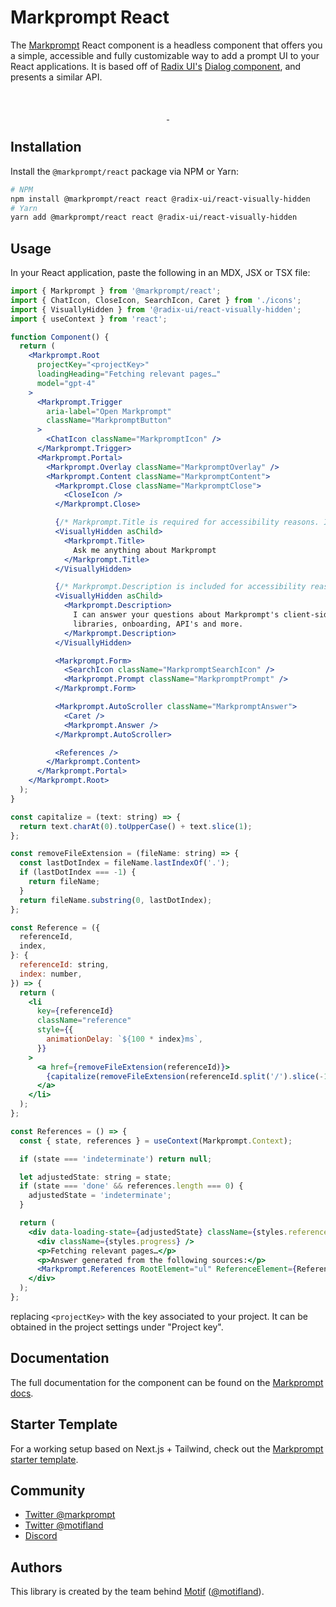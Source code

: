 # Markprompt React

The [Markprompt](https://markprompt.com) React component is a headless component that offers you a simple, accessible and fully customizable way to add a prompt UI to your React applications. It is based off of [Radix UI's](https://www.radix-ui.com/) [Dialog component](https://www.radix-ui.com/docs/primitives/components/dialog), and presents a similar API.

<br />
<p align="center">
  <a aria-label="NPM version" href="https://www.npmjs.com/package/@markprompt/react">
    <img alt="" src="https://badgen.net/npm/v/@markprompt/react">
  </a>
  <a aria-label="License" href="https://github.com/motifland/markprompt-js/blob/main/LICENSE">
    <img alt="" src="https://badgen.net/npm/license/markprompt">
  </a>
</p>

## Installation

Install the `@markprompt/react` package via NPM or Yarn:

```sh
# NPM
npm install @markprompt/react react @radix-ui/react-visually-hidden
# Yarn
yarn add @markprompt/react react @radix-ui/react-visually-hidden
```

## Usage

In your React application, paste the following in an MDX, JSX or TSX file:

```jsx
import { Markprompt } from '@markprompt/react';
import { ChatIcon, CloseIcon, SearchIcon, Caret } from './icons';
import { VisuallyHidden } from '@radix-ui/react-visually-hidden';
import { useContext } from 'react';

function Component() {
  return (
    <Markprompt.Root
      projectKey="<projectKey>"
      loadingHeading="Fetching relevant pages…"
      model="gpt-4"
    >
      <Markprompt.Trigger
        aria-label="Open Markprompt"
        className="MarkpromptButton"
      >
        <ChatIcon className="MarkpromptIcon" />
      </Markprompt.Trigger>
      <Markprompt.Portal>
        <Markprompt.Overlay className="MarkpromptOverlay" />
        <Markprompt.Content className="MarkpromptContent">
          <Markprompt.Close className="MarkpromptClose">
            <CloseIcon />
          </Markprompt.Close>

          {/* Markprompt.Title is required for accessibility reasons. It can be hidden using an accessible content hiding technique. */}
          <VisuallyHidden asChild>
            <Markprompt.Title>
              Ask me anything about Markprompt
            </Markprompt.Title>
          </VisuallyHidden>

          {/* Markprompt.Description is included for accessibility reasons. It is optional and can be hidden using an accessible content hiding technique. */}
          <VisuallyHidden asChild>
            <Markprompt.Description>
              I can answer your questions about Markprompt's client-side
              libraries, onboarding, API's and more.
            </Markprompt.Description>
          </VisuallyHidden>

          <Markprompt.Form>
            <SearchIcon className="MarkpromptSearchIcon" />
            <Markprompt.Prompt className="MarkpromptPrompt" />
          </Markprompt.Form>

          <Markprompt.AutoScroller className="MarkpromptAnswer">
            <Caret />
            <Markprompt.Answer />
          </Markprompt.AutoScroller>

          <References />
        </Markprompt.Content>
      </Markprompt.Portal>
    </Markprompt.Root>
  );
}

const capitalize = (text: string) => {
  return text.charAt(0).toUpperCase() + text.slice(1);
};

const removeFileExtension = (fileName: string) => {
  const lastDotIndex = fileName.lastIndexOf('.');
  if (lastDotIndex === -1) {
    return fileName;
  }
  return fileName.substring(0, lastDotIndex);
};

const Reference = ({
  referenceId,
  index,
}: {
  referenceId: string,
  index: number,
}) => {
  return (
    <li
      key={referenceId}
      className="reference"
      style={{
        animationDelay: `${100 * index}ms`,
      }}
    >
      <a href={removeFileExtension(referenceId)}>
        {capitalize(removeFileExtension(referenceId.split('/').slice(-1)[0]))}
      </a>
    </li>
  );
};

const References = () => {
  const { state, references } = useContext(Markprompt.Context);

  if (state === 'indeterminate') return null;

  let adjustedState: string = state;
  if (state === 'done' && references.length === 0) {
    adjustedState = 'indeterminate';
  }

  return (
    <div data-loading-state={adjustedState} className={styles.references}>
      <div className={styles.progress} />
      <p>Fetching relevant pages…</p>
      <p>Answer generated from the following sources:</p>
      <Markprompt.References RootElement="ul" ReferenceElement={Reference} />
    </div>
  );
};
```

replacing `<projectKey>` with the key associated to your project. It can be obtained in the project settings under "Project key".

## Documentation

The full documentation for the component can be found on the [Markprompt docs](https://markprompt.com/docs#react).

## Starter Template

For a working setup based on Next.js + Tailwind, check out the [Markprompt starter template](https://github.com/motifland/markprompt-starter-template).

## Community

- [Twitter @markprompt](https://twitter.com/markprompt)
- [Twitter @motifland](https://twitter.com/motifland)
- [Discord](https://discord.gg/MBMh4apz6X)

## Authors

This library is created by the team behind [Motif](https://motif.land)
([@motifland](https://twitter.com/motifland)).
